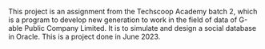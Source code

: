 This project is an assignment from the Techscoop Academy batch 2, which is a program to develop new generation to work in the field of data of G-able Public Company Limited. It is to simulate and design a social database in Oracle. This is a project done in June 2023.
